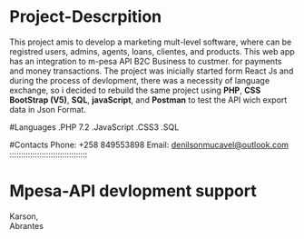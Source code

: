 # Project-Descrpition
This project amis to  develop a marketing mult-level software, where can be registred users, admins, agents, loans, clientes, and products. This web app has an integration to m-pesa API B2C Business to custmer. for payments and money transactions. The project was inicially started form React Js and during the process of devlopment, there was a necessity of language exchange, so i decided to rebuild the same project using **PHP**, **CSS BootStrap (V5)**, **SQL**, **javaScript**, and **Postman** to test the API wich export data in Json Format.

#Languages
.PHP 7.2
.JavaScript 
.CSS3
.SQL

#Contacts
  Phone: +258 849553898
  Email: denilsonmucavel@outlook.com
  ::::::::::::::::::::::::::::::::::
# Mpesa-API devlopment support
  Karson,  
  Abrantes
 
